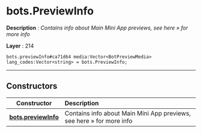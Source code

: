# bots.PreviewInfo

**Description** : *Contains info about Main Mini App previews, see here &raquo; for more info*

**Layer** : 214

```tl
bots.previewInfo#ca71d64 media:Vector<BotPreviewMedia> lang_codes:Vector<string> = bots.PreviewInfo;
```

---

## Constructors

| Constructor | Description |
| :---: | :--- |
| [**bots.previewInfo**](constructor/bots.previewInfo) | Contains info about Main Mini App previews, see here » for more info |